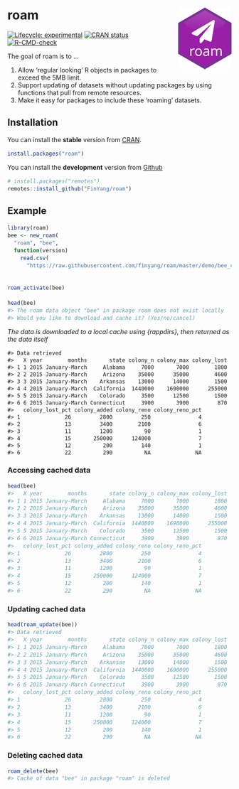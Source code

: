 
<!-- README.md is generated from README.Rmd. Please edit that file -->

# roam <img src="man/figures/logo.svg" align="right" height="139" />

<!-- badges: start -->

[![Lifecycle:
experimental](https://img.shields.io/badge/lifecycle-experimental-orange.svg)](https://lifecycle.r-lib.org/articles/stages.html#experimental)
[![CRAN
status](https://www.r-pkg.org/badges/version/roam)](https://CRAN.R-project.org/package=roam)
[![R-CMD-check](https://github.com/finyang/roam/actions/workflows/R-CMD-check.yaml/badge.svg)](https://github.com/finyang/roam/actions/workflows/R-CMD-check.yaml)
<!-- badges: end -->

The goal of roam is to …

1.  Allow ‘regular looking’ R objects in packages to exceed the 5MB
    limit.
2.  Support updating of datasets without updating packages by using
    functions that pull from remote resources.
3.  Make it easy for packages to include these ‘roaming’ datasets.

## Installation

You can install the **stable** version from
[CRAN](https://cran.r-project.org/package=roam).

``` r
install.packages("roam")
```

You can install the **development** version from
[Github](https://github.com/FinYang/roam)

``` r
# install.packages("remotes")
remotes::install_github("FinYang/roam")
```

## Example

``` r
library(roam)
bee <- new_roam(
  "roam", "bee", 
  function(version) 
    read.csv(
      "https://raw.githubusercontent.com/finyang/roam/master/demo/bee_colonies.csv"))


roam_activate(bee)

head(bee)
#> The roam data object "bee" in package roam does not exist locally
#> Would you like to download and cache it? (Yes/no/cancel) 
```

*The data is downloaded to a local cache using {rappdirs}, then returned
as the data itself*

    #> Data retrieved
    #>   X year        months       state colony_n colony_max colony_lost
    #> 1 1 2015 January-March     Alabama     7000       7000        1800
    #> 2 2 2015 January-March     Arizona    35000      35000        4600
    #> 3 3 2015 January-March    Arkansas    13000      14000        1500
    #> 4 4 2015 January-March  California  1440000    1690000      255000
    #> 5 5 2015 January-March    Colorado     3500      12500        1500
    #> 6 6 2015 January-March Connecticut     3900       3900         870
    #>   colony_lost_pct colony_added colony_reno colony_reno_pct
    #> 1              26         2800         250               4
    #> 2              13         3400        2100               6
    #> 3              11         1200          90               1
    #> 4              15       250000      124000               7
    #> 5              12          200         140               1
    #> 6              22          290          NA              NA

### Accessing cached data

``` r
head(bee)
#>   X year        months       state colony_n colony_max colony_lost
#> 1 1 2015 January-March     Alabama     7000       7000        1800
#> 2 2 2015 January-March     Arizona    35000      35000        4600
#> 3 3 2015 January-March    Arkansas    13000      14000        1500
#> 4 4 2015 January-March  California  1440000    1690000      255000
#> 5 5 2015 January-March    Colorado     3500      12500        1500
#> 6 6 2015 January-March Connecticut     3900       3900         870
#>   colony_lost_pct colony_added colony_reno colony_reno_pct
#> 1              26         2800         250               4
#> 2              13         3400        2100               6
#> 3              11         1200          90               1
#> 4              15       250000      124000               7
#> 5              12          200         140               1
#> 6              22          290          NA              NA
```

### Updating cached data

``` r
head(roam_update(bee))
#> Data retrieved
#>   X year        months       state colony_n colony_max colony_lost
#> 1 1 2015 January-March     Alabama     7000       7000        1800
#> 2 2 2015 January-March     Arizona    35000      35000        4600
#> 3 3 2015 January-March    Arkansas    13000      14000        1500
#> 4 4 2015 January-March  California  1440000    1690000      255000
#> 5 5 2015 January-March    Colorado     3500      12500        1500
#> 6 6 2015 January-March Connecticut     3900       3900         870
#>   colony_lost_pct colony_added colony_reno colony_reno_pct
#> 1              26         2800         250               4
#> 2              13         3400        2100               6
#> 3              11         1200          90               1
#> 4              15       250000      124000               7
#> 5              12          200         140               1
#> 6              22          290          NA              NA
```

### Deleting cached data

``` r
roam_delete(bee)
#> Cache of data "bee" in package "roam" is deleted
```
